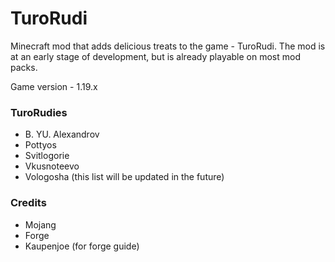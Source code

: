 # TuroRudi
Minecraft mod that adds delicious treats to the game - TuroRudi. The mod is at an early stage of development, but is already playable on most mod packs.

Game version - 1.19.x

### TuroRudies
* B. YU. Alexandrov
* Pottyos
* Svitlogorie
* Vkusnoteevo
* Vologosha
  (this list will be updated in the future)

### Credits
* Mojang
* Forge
* Kaupenjoe (for forge guide)
